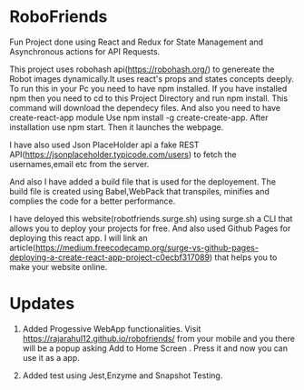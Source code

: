 # RoboFriends

Fun Project done using React and Redux for State Management and Asynchronous actions for API Requests.

This project uses robohash api(https://robohash.org/) to genereate the Robot images dynamically.It uses react's props and states concepts deeply. To run this in your Pc you need to have npm installed. If you have installed npm then you need to cd to this Project Directory and run npm install. This command will download the dependecy files. And also you need to have create-react-app module Use npm install -g create-create-app. After installation use npm start. Then it launches the webpage.

I have also used Json PlaceHolder api a fake REST API(https://jsonplaceholder.typicode.com/users) to fetch the usernames,email etc from the server.

And also I have added a build file that is used for the deployement. The build file is created using Babel,WebPack that transpiles, minifies and complies the code for a better performance.

I have deloyed this website(robotfriends.surge.sh) using surge.sh a CLI that allows you to deploy your projects for free. And also used Github Pages for deploying this react app. I will link an article(https://medium.freecodecamp.org/surge-vs-github-pages-deploying-a-create-react-app-project-c0ecbf317089) that helps you to make your website online.

# Updates

1. Added Progessive WebApp functionalities. Visit https://rajarahul12.github.io/robofriends/ from your mobile and you there will be a popup asking Add to Home Screen . Press it and now you can use it as a app.

2. Added test using Jest,Enzyme and Snapshot Testing.
